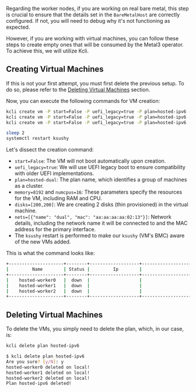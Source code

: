 Regarding the worker nodes, if you are working on real bare metal, this step is crucial to ensure that the details set in the `BareMetalHost` are correctly configured. If not, you will need to debug why it's not functioning as expected.

However, if you are working with virtual machines, you can follow these steps to create empty ones that will be consumed by the Metal3 operator. To achieve this, we will utilize Kcli.

## Creating Virtual Machines

If this is not your first attempt, you must first delete the previous setup. To do so, please refer to the [Deleting Virtual Machines](#deleting-virtual-machines) section.

Now, you can execute the following commands for VM creation:

```bash
kcli create vm -P start=False -P uefi_legacy=true -P plan=hosted-ipv6 -P memory=8192 -P numcpus=16 -P disks=[200,200] -P nets=["{\"name\": \"ipv6\", \"mac\": \"aa:aa:aa:aa:02:11\"}"] -P uuid=aaaaaaaa-aaaa-aaaa-aaaa-aaaaaaaa0211 -P name=hosted-ipv6-worker0
kcli create vm -P start=False -P uefi_legacy=true -P plan=hosted-ipv6 -P memory=8192 -P numcpus=16 -P disks=[200,200] -P nets=["{\"name\": \"ipv6\", \"mac\": \"aa:aa:aa:aa:02:12\"}"] -P uuid=aaaaaaaa-aaaa-aaaa-aaaa-aaaaaaaa0212 -P name=hosted-ipv6-worker1
kcli create vm -P start=False -P uefi_legacy=true -P plan=hosted-ipv6 -P memory=8192 -P numcpus=16 -P disks=[200,200] -P nets=["{\"name\": \"ipv6\", \"mac\": \"aa:aa:aa:aa:02:13\"}"] -P uuid=aaaaaaaa-aaaa-aaaa-aaaa-aaaaaaaa0213 -P name=hosted-ipv6-worker2

sleep 2
systemctl restart ksushy
```

Let's dissect the creation command:

- `start=False`: The VM will not boot automatically upon creation.
- `uefi_legacy=true`: We will use UEFI legacy boot to ensure compatibility with older UEFI implementations.
- `plan=hosted-dual`: The plan name, which identifies a group of machines as a cluster.
- `memory=8192` and `numcpus=16`: These parameters specify the resources for the VM, including RAM and CPU.
- `disks=[200,200]`: We are creating 2 disks (thin provisioned) in the virtual machine.
- `nets=[{"name": "dual", "mac": "aa:aa:aa:aa:02:13"}]`: Network details, including the network name it will be connected to and the MAC address for the primary interface.
- The `ksushy` restart is performed to make our `ksushy` (VM's BMC) aware of the new VMs added.

This is what the command looks like:

```bash
+---------------------+--------+-------------------+----------------------------------------------------+-------------+---------+
|         Name        | Status |         Ip        |                       Source                       |     Plan    | Profile |
+---------------------+--------+-------------------+----------------------------------------------------+-------------+---------+
|    hosted-worker0   |  down  |                   |                                                    | hosted-ipv6 |  kvirt  |
|    hosted-worker1   |  down  |                   |                                                    | hosted-ipv6 |  kvirt  |
|    hosted-worker2   |  down  |                   |                                                    | hosted-ipv6 |  kvirt  |
+---------------------+--------+-------------------+----------------------------------------------------+-------------+---------+
```

## Deleting Virtual Machines

To delete the VMs, you simply need to delete the plan, which, in our case, is:

```bash
kcli delete plan hosted-ipv6
```

```bash
$ kcli delete plan hosted-ipv6
Are you sure? [y/N]: y
hosted-worker0 deleted on local!
hosted-worker1 deleted on local!
hosted-worker2 deleted on local!
Plan hosted-ipv6 deleted!
```